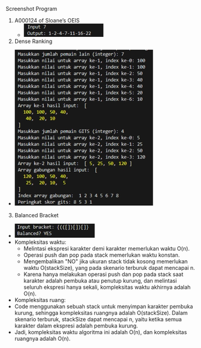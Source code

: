 Screenshot Program

1. A000124 of Sloane’s OEIS
   - ![Alt text](/1.jpg "Screenshot Program 1")
2. Dense Ranking

- ![Alt text](/2.jpg "Screenshot Program 2")

3. Balanced Bracket

- ![Alt text](/3.jpg "Screenshot Program 1")
- Kompleksitas waktu:
  - Melintasi ekspresi karakter demi karakter memerlukan waktu O(n).
  - Operasi push dan pop pada stack memerlukan waktu konstan.
  - Mengembalikan "NO" jika ukuran stack tidak kosong memerlukan waktu O(stackSize), yang pada skenario terburuk dapat mencapai n.
  - Karena hanya melakukan operasi push dan pop pada stack saat karakter adalah pembuka atau penutup kurung, dan melintasi seluruh ekspresi hanya sekali, kompleksitas waktu akhirnya adalah O(n).
- Kompleksitas ruang:
- Code menggunakan sebuah stack untuk menyimpan karakter pembuka kurung, sehingga kompleksitas ruangnya adalah O(stackSize). Dalam skenario terburuk, stackSize dapat mencapai n, yaitu ketika semua karakter dalam ekspresi adalah pembuka kurung.
- Jadi, kompleksitas waktu algoritma ini adalah O(n), dan kompleksitas ruangnya adalah O(n).
